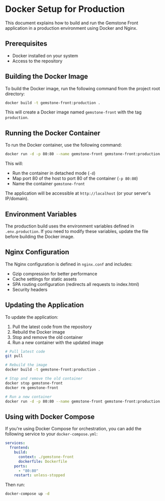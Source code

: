 # Docker Setup for Production

This document explains how to build and run the Gemstone Front application in a production environment using Docker and Nginx.

## Prerequisites

- Docker installed on your system
- Access to the repository

## Building the Docker Image

To build the Docker image, run the following command from the project root directory:

```bash
docker build -t gemstone-front:production .
```

This will create a Docker image named `gemstone-front` with the tag `production`.

## Running the Docker Container

To run the Docker container, use the following command:

```bash
docker run -d -p 80:80 --name gemstone-front gemstone-front:production
```

This will:
- Run the container in detached mode (`-d`)
- Map port 80 of the host to port 80 of the container (`-p 80:80`)
- Name the container `gemstone-front`

The application will be accessible at `http://localhost` (or your server's IP/domain).

## Environment Variables

The production build uses the environment variables defined in `.env.production`. If you need to modify these variables, update the file before building the Docker image.

## Nginx Configuration

The Nginx configuration is defined in `nginx.conf` and includes:

- Gzip compression for better performance
- Cache settings for static assets
- SPA routing configuration (redirects all requests to index.html)
- Security headers

## Updating the Application

To update the application:

1. Pull the latest code from the repository
2. Rebuild the Docker image
3. Stop and remove the old container
4. Run a new container with the updated image

```bash
# Pull latest code
git pull

# Rebuild the image
docker build -t gemstone-front:production .

# Stop and remove the old container
docker stop gemstone-front
docker rm gemstone-front

# Run a new container
docker run -d -p 80:80 --name gemstone-front gemstone-front:production
```

## Using with Docker Compose

If you're using Docker Compose for orchestration, you can add the following service to your `docker-compose.yml`:

```yaml
services:
  frontend:
    build:
      context: ./gemstone-front
      dockerfile: Dockerfile
    ports:
      - "80:80"
    restart: unless-stopped
```

Then run:

```bash
docker-compose up -d
```